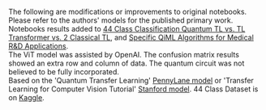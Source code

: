 The following are modifications or improvements to original notebooks. Please refer to the authors' models for the published primary work. Notebooks results added to [44 Class Classification Quantum TL vs. TL Transformer vs. 2 Classical TL](https://www.chemicalqdevice.com/44-class-classification-quantum-tl-vs-tl-transformer-vs-2-classical-tl), 
and [Specific QiML Algorithms for Medical R&D Applications](https://www.chemicalqdevice.com/specific-qiml-algorithms-for-medical-rd-applications).<br>
The ViT model was assisted by OpenAI. The confusion matrix results showed an extra row and column of data. The quantum circuit was not believed to be fully incorporated. <br>
Based on the 'Quantum Transfer Learning' [PennyLane model](https://pennylane.ai/qml/demos/tutorial_quantum_transfer_learning) or 'Transfer Learning for Computer Vision Tutorial' [Stanford model](https://pytorch.org/tutorials/beginner/transfer_learning_tutorial.html). 44 Class Dataset is on [Kaggle](https://www.kaggle.com/datasets/fernando2rad/brain-tumor-mri-images-44c?select=Germinoma+T2).
